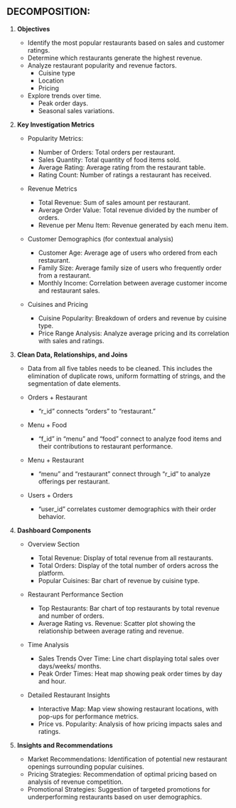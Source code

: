 ## DECOMPOSITION:

1. **Objectives**

   * Identify the most popular restaurants based on sales and customer ratings.
   * Determine which restaurants generate the highest revenue.
	* Analyze restaurant popularity and revenue factors. 
		* Cuisine type
		* Location
		* Pricing
	* Explore trends over time.
		* Peak order days. 
		* Seasonal sales variations.

2. **Key Investigation Metrics**

	* Popularity Metrics:
		* Number of Orders: Total orders per restaurant.
		* Sales Quantity: Total quantity of food items sold.
		* Average Rating: Average rating from the restaurant table.
		* Rating Count: Number of ratings a restaurant has received.
	
	* Revenue Metrics
		* Total Revenue: Sum of sales amount per restaurant.
		* Average Order Value: Total revenue divided by the number of orders.
		* Revenue per Menu Item: Revenue generated by each menu item.

	* Customer Demographics (for contextual analysis)
		* Customer Age: Average age of users who ordered from each restaurant.
		* Family Size: Average family size of users who frequently order from a 					restaurant.
		* Monthly Income: Correlation between average customer income and 					restaurant sales.

	* Cuisines and Pricing
		* Cuisine Popularity: Breakdown of orders and revenue by cuisine type.
		* Price Range Analysis: Analyze average pricing and its correlation with sales 				and ratings.

3. **Clean Data, Relationships, and Joins**

	* Data from all five tables needs to be cleaned. This includes the elimination of duplicate 	rows, uniform formatting of strings, and the segmentation of date elements.
	
	* Orders + Restaurant
		* “r_id” connects “orders” to “restaurant.”

	* Menu + Food
		* “f_id” in “menu” and “food” connect to analyze food items and their 					contributions to restaurant performance.

	* Menu + Restaurant
		* “menu” and “restaurant” connect through “r_id” to analyze offerings per 				restaurant.
	* Users + Orders

		* “user_id” correlates customer demographics with their order behavior.

4. **Dashboard Components**

	* Overview Section
		* Total Revenue: Display of total revenue from all restaurants.
		* Total Orders: Display of the total number of orders across the platform.
		* Popular Cuisines: Bar chart of revenue by cuisine type.

	* Restaurant Performance Section
		* Top Restaurants: Bar chart of top restaurants by total revenue and number of 				orders.
		* Average Rating vs. Revenue: Scatter plot showing the relationship between 				average rating and revenue.

	* Time Analysis
		* Sales Trends Over Time: Line chart displaying total sales over days/weeks/				months.
		* Peak Order Times: Heat map showing peak order times by day and hour.

	* Detailed Restaurant Insights
		* Interactive Map: Map view showing restaurant locations, with pop-ups for 				performance metrics.
		* Price vs. Popularity: Analysis of how pricing impacts sales and ratings.

5. **Insights and Recommendations**

	* Market Recommendations: Identification of potential new restaurant openings 				surrounding popular cuisines.
	* Pricing Strategies: Recommendation of optimal pricing based on analysis of revenue 			competition.
	* Promotional Strategies: Suggestion of targeted promotions for underperforming 			restaurants based on user demographics.
